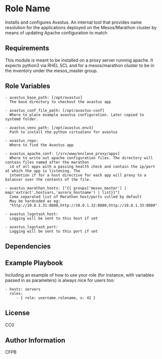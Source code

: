 Role Name
=========

Installs and configures Avastus. An internal tool that provides name resolution for the applications deployed on the Mesos/Marathon cluster by means of updating Apache configuration to match 

Requirements
------------

This module is meant to be installed on a proxy server running apache. It expects python3 via RHEL SCL and for a
mesos/marathon cluster to be in the inventory under the mesos_master group.

Role Variables
--------------

    - avastus_base_path: [/opt/avastus]
      The base directory to checkout the avastus app

    - avastus_conf_file_path: [/opt/avastus-conf]
      Where to place example avastus configuration. Later copied to systemd folder.

    - avastus_venv_path: [/opt/avastus.env3]
      Path to install the python virtualenv for avastus

    - avastus_repo: 
      Where to find the Avastus app

    - avastus_apache_conf: [/srv/www/enclave_proxy/apps]
      Where to write out apache configuration files. The directory will contain files named after the marathon
      id of all apps with a passing health check and contain the ip/port at which the app is listening. The
      intention if for a host directive for each app will proxy to a balancer over the contents of the file.

    - avastus_marathon_hosts: ["{{ groups['mesos_master'] | map('extract',hostvars,'aurora_hostname') | list}}"]
      Coma separated list of Marathon host/ports culled by default
      May be hardcoded as eg:
      "http://10.0.1.31:8080,http://10.0.1.32:8080,http://10.0.1.33:8080"

    - avastus_logstash_host:
      Logging will be sent to this host if set

    - avastus_logstash_port:
      Logging will be sent to this port if set

Dependencies
------------



Example Playbook
----------------

Including an example of how to use your role (for instance, with variables passed in as parameters) is always nice for users too:

    - hosts: servers
      roles:
         - { role: username.rolename, x: 42 }

License
-------

CC0

Author Information
------------------

CFPB
